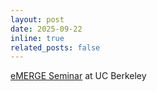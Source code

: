 ```yaml
---
layout: post
date: 2025-09-22
inline: true
related_posts: false
---
```


[eMERGE Seminar](https://yi-ju.me/eMERGE/) at UC Berkeley
